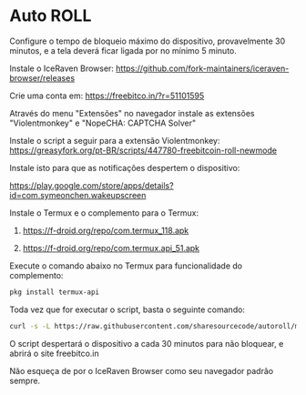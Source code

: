 # Auto ROLL
Configure o tempo de bloqueio máximo do dispositivo, provavelmente 30 minutos, e a tela deverá ficar ligada por no mínimo 5 minuto.

Instale o IceRaven Browser:
https://github.com/fork-maintainers/iceraven-browser/releases

Crie uma conta em: https://freebitco.in/?r=51101595


Através do menu "Extensões" no navegador instale as extensões "Violentmonkey" e "NopeCHA: CAPTCHA Solver"

Instale o script a seguir para a extensão Violentmonkey:
https://greasyfork.org/pt-BR/scripts/447780-freebitcoin-roll-newmode

Instale isto para que as notificações despertem o dispositivo:

https://play.google.com/store/apps/details?id=com.symeonchen.wakeupscreen


Instale o Termux e o complemento para o Termux:

1. https://f-droid.org/repo/com.termux_118.apk

2. https://f-droid.org/repo/com.termux.api_51.apk

Execute o comando abaixo no Termux para funcionalidade do complemento:
```bash
pkg install termux-api
```

Toda vez que for executar o script, basta o seguinte comando:
```bash
curl -s -L https://raw.githubusercontent.com/sharesourcecode/autoroll/master/freebitcoin.sh|sh
```

O script despertará o dispositivo a cada 30 minutos para não bloquear, e abrirá o site freebitco.in

Não esqueça de por o IceRaven Browser como seu navegador padrão sempre.
